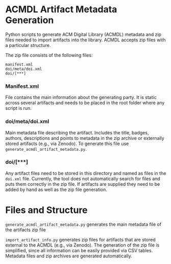 # ACMDL Artifact Metadata Generation

Python scripts to generate ACM Digital Library (ACMDL) metadata and zip files
needed to import artifacts into the library. ACMDL accepts zip files with a
particular structure.

The zip file consists of the following files:

```
manifest.xml
doi/meta/doi.xml
doi/[***]
```

### Manifest.xml

File contains the main information about the generating party. It is static
across several artifacts and needs to be placed in the root folder where any
script is run.

### doi/meta/doi.xml

Main metadata file describing the artifact. Includes the title, badges, authors,
descriptions and points to metadata in the zip archive or externally stored
artifacts (e.g., via Zenodo). To generate this file use
```generate_acmdl_artifact_metadata.py```.

### doi/[***]

Any artifact files need to be stored in this directory and named as files in the
```doi.xml``` file. Currently, the tool does not automatically search for files
and puts them correctly in the zip file. If artifacts are supplied they need to
be added by hand as well as the zip file generation.

# Files and Structure

```generate_acmdl_artifact_metadata.py``` generates the main metadata file of
the artifacts zip file

```import_artifact_info.py``` generates zip files for artifacts that are stored
external to the ACMDL (e.g., via Zenodo). The generation of the zip file is
simplified, since all information can be easily provided via CSV tables.
Metadata files and zip archives are generated automatically.
